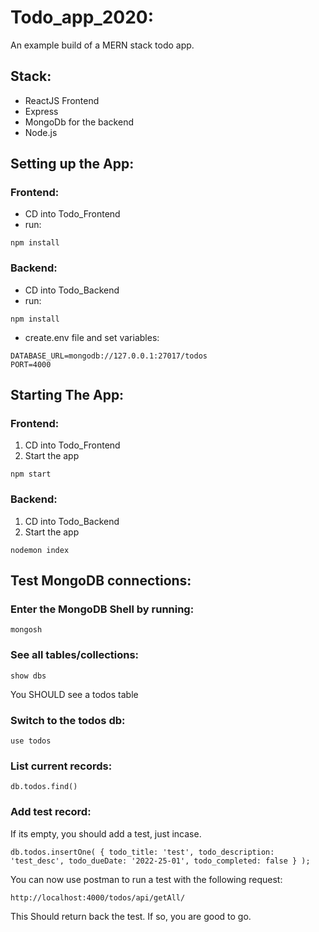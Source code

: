 # Todo_app_2020:
An example build of a MERN stack todo app.

## Stack:
- ReactJS Frontend
- Express
- MongoDb for the backend
- Node.js

## Setting up the App:

### Frontend:
- CD into Todo_Frontend
- run:
```
npm install
```

### Backend:
- CD into Todo_Backend
- run:
```
npm install
```

- create.env file and set variables:
```
DATABASE_URL=mongodb://127.0.0.1:27017/todos
PORT=4000
```
## Starting The App:

### Frontend:
1. CD into Todo_Frontend
2. Start the app
```
npm start
```

### Backend:
1. CD into Todo_Backend
2. Start the app
```
nodemon index
```

## Test MongoDB connections:
### Enter the MongoDB Shell by running:
```
mongosh
```

### See all tables/collections:
```
show dbs
```

You SHOULD see a todos table

### Switch to the todos db:
```
use todos
```
### List current records:
```
db.todos.find()
```

### Add test record:
If its empty, you should add a test, just incase.
```
db.todos.insertOne( { todo_title: 'test', todo_description: 'test_desc', todo_dueDate: '2022-25-01', todo_completed: false } );
```

You can now use postman to run a test with the following request:

```
http://localhost:4000/todos/api/getAll/
```
This Should return back the test. If so, you are good to go.
